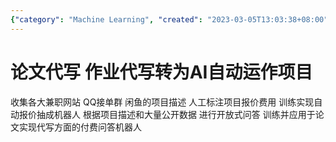 ```yaml
---
{"category": "Machine Learning", "created": "2023-03-05T13:03:38+08:00", "date": "2023-03-05 13:03:38", "description": "This article discusses the development of an AI-driven project designed to automate responses to freelance job offers, gather data from multiple platforms, and train a machine learning model for crafting personalized quotes. The goal is to create a pay-per-answer question-answering system specifically tailored for the paper writing industry.", "modified": "2023-03-05T13:07:53+08:00", "tags": ["AI", "Project Development", "Freelance Jobs", "Data Collection", "Machine Learning", "Quote Generation", "Question-Answering System"], "title": "Automating Freelance Job Offers: AI-Powered System for Paper Writing Industry"}
---
```

# 论文代写 作业代写转为AI自动运作项目
收集各大兼职网站 QQ接单群 闲鱼的项目描述 人工标注项目报价费用 训练实现自动报价抽成机器人
根据项目描述和大量公开数据 进行开放式问答 训练并应用于论文实现代写方面的付费问答机器人